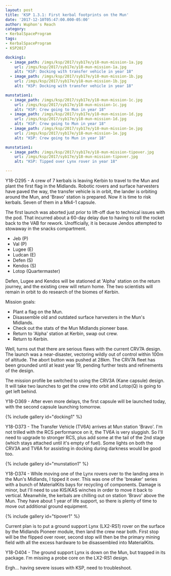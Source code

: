 ```yaml
---
layout: post
title: 'KSP 1.3.1: First kerbal footprints on the Mun'
date: '2017-12-10T05:47:00.000-05:00'
author: Wuphon's Reach
category:
- KerbalSpaceProgram
tags:
- KerbalSpaceProgram
- KSP2017

docking1:
  - image_path: /imgs/ksp/2017/syb17e/y18-mun-mission-1a.jpg
    url: /imgs/ksp/2017/syb17e/y18-mun-mission-1a.jpg
    alt: "KSP: Docking with transfer vehicle in year 18"
  - image_path: /imgs/ksp/2017/syb17e/y18-mun-mission-1b.jpg
    url: /imgs/ksp/2017/syb17e/y18-mun-mission-1b.jpg
    alt: "KSP: Docking with transfer vehicle in year 18"

munstation1:
  - image_path: /imgs/ksp/2017/syb17e/y18-mun-mission-1c.jpg
    url: /imgs/ksp/2017/syb17e/y18-mun-mission-1c.jpg
    alt: "KSP: Crew going to Mun in year 18"
  - image_path: /imgs/ksp/2017/syb17e/y18-mun-mission-1d.jpg
    url: /imgs/ksp/2017/syb17e/y18-mun-mission-1d.jpg
    alt: "KSP: Crew going to Mun in year 18"
  - image_path: /imgs/ksp/2017/syb17e/y18-mun-mission-1e.jpg
    url: /imgs/ksp/2017/syb17e/y18-mun-mission-1e.jpg
    alt: "KSP: Crew going to Mun in year 18"

munstation1:
  - image_path: /imgs/ksp/2017/syb17e/y18-mun-mission-tipover.jpg
    url: /imgs/ksp/2017/syb17e/y18-mun-mission-tipover.jpg
    alt: "KSP: Tipped over Lynx rover in year 18"

---
```


Y18-D295 - A crew of 7 kerbals is leaving Kerbin to travel to the Mun and plant the first flag in the Midlands.  Robotic rovers and surface harvesters have paved the way, the transfer vehicle is in orbit, the lander is orbiting around the Mun, and 'Bravo' station is prepared.  Now it is time to risk kerbals.  Seven of them in a Mk4-1 capsule.

The first launch was aborted just prior to lift-off due to technical issues with the pod.  That incurred about a 60-day delay due to having to roll the rocket back to the VAB for rework.  Unofficially, it is because Jendos attempted to stowaway in the snacks compartment.  

- Jeb (P)
- Val (P)
- Lugee (E)
- Ludcan (E)
- Defen (S)
- Kendos (S)
- Lotop (Quartermaster)

Defen, Lugee and Kendos will be stationed at 'Alpha' station on the return journey, and the existing crew will return home.  The two scientists will remain in orbit to do research of the biomes of Kerbin.

Mission goals:

- Plant a flag on the Mun.
- Disassemble old and outdated surface harvesters in the Mun's Midlands.
- Check out the stats of the Mun Midlands pioneer base.
- Return to 'Alpha' station at Kerbin, swap out crew.
- Return to Kerbin.

Well, turns out that there are serious flaws with the current CRV7A design.  The launch was a near-disaster, vectoring wildly out of control within 100m of altitude.  The abort button was pushed at 28km.  The CRV7A fleet has been grounded until at least year 19, pending further tests and refinements of the design.  

The mission profile be switched to using the CRV3A (Kane capsule) design.  It will take two launches to get the crew into orbit and Lotop(Q) is going to get left behind.

Y18-D369 - After even more delays, the first capsule will be launched today, with the second capsule launching tomorrow.

{% include gallery id="docking1" %}

Y18-D373 - The Transfer Vehicle (TV6A) arrives at Mun station 'Bravo'.  I'm not trilled with the RCS performance on it, the TV6A is very sluggish.  So I'll need to upgrade to stronger RCS, plus add some at the tail of the 2nd stage (which stays attached until it's empty of fuel).  Some lights on both the CRV3A and TV6A for assisting in docking during darkness would be good too.

{% include gallery id="munstation1" %}

Y18-D374 - While moving one of the Lynx rovers over to the landing area in the Mun's Midlands, I tipped it over.  This was one of the 'breaker' series with a bunch of MaterialKits bays for recycling of components.  Damage is minor, but I'll need to use KIS/KAS winches in order to move it back to vertical.  Meanwhile, the kerbals are chilling out on station 'Bravo' above the Mun.  They have about 1 year of life support, so there is plenty of time to move out additional ground equipment.

{% include gallery id="tipover1" %}

Current plan is to put a ground support Lynx (LX2-RS1) rover on the surface by the Midlands Pioneer module, then land the crew near both.  First stop will be the flipped over rover, second stop will then be the primary mining field with all the excess hardware to be disassembled into MaterialKits.

Y18-D404 - The ground support Lynx is down on the Mun, but trapped in its package.  I'm missing a probe core on the LX2-RS1 design.

Ergh... having severe issues with KSP, need to troubleshoot.
